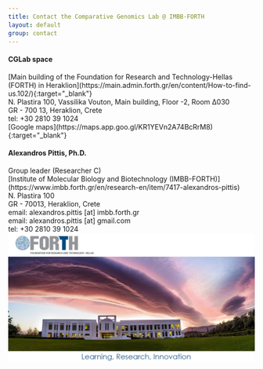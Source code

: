 ```yaml
---
title: Contact the Comparative Genomics Lab @ IMBB-FORTH
layout: default
group: contact
---
```


<div class="row">

<div class="col-md-4">

  <h4>CGLab space </h4>
  [Main building of the Foundation for Research and Technology-Hellas (FORTH) in Heraklion](https://main.admin.forth.gr/en/content/How-to-find-us.102/){:target="_blank"}<br>
  Ν. Plastira 100, Vassilika Vouton, Main building, Floor -2, Room Δ030<br>
  GR - 700 13, Heraklion, Crete<br>
  tel: +30 2810 39 1024<br>
  [Google maps](https://maps.app.goo.gl/KR1YEVn2A74BcRrM8){:target="_blank"}

</div>

<div class="col-md-4">

  <h4>Alexandros Pittis, Ph.D.</h4>
  Group leader (Researcher C)<br>
  [Institute of Molecular Biology and Biotechnology (IMBB-FORTH)](https://www.imbb.forth.gr/en/research-en/item/7417-alexandros-pittis)<br>
  Ν. Plastira 100<br>
  GR - 70013, Heraklion, Crete<br>
  email: alexandros.pittis [at] imbb.forth.gr <br>
  email: alexandros.pittis [at] gmail.com <br>
  tel: +30 2810 39 1024

</div>

<!---
<div class="col-md-4">

  <h4> Rebecca Niznak</h4>
  Executive Business Adminstrator for James Fraser and<br>
  [Department of Bioengineering and Therapeutic Sciences](http://bts.ucsf.edu)<br>
  email: rebecca.niznak2 (at) ucsf.edu<br>
  tel: <br>

</div>
-->

</div>

<img class="img-fluid" src="/static/forth_dramatic.jpg" alt="FORTH main building - Copyright: Christos Tsoumplekas">
